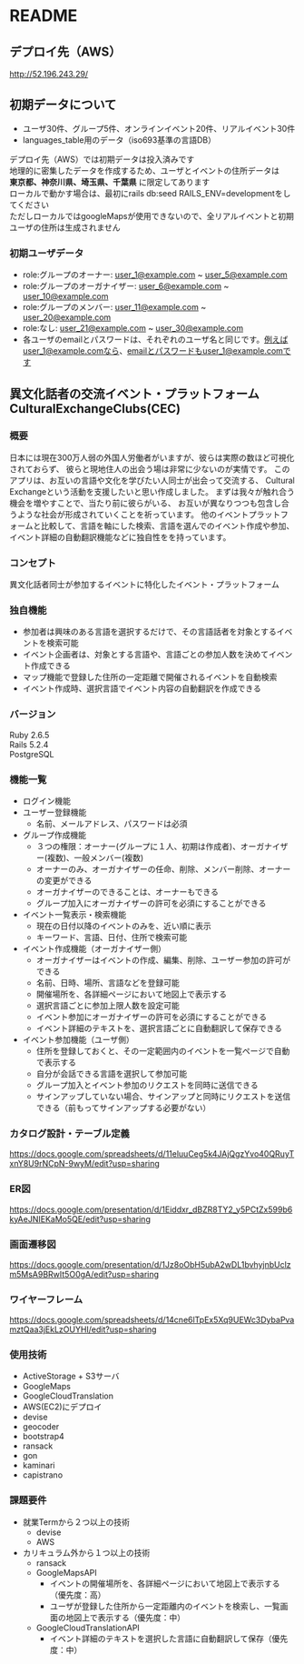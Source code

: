# README
## デプロイ先（AWS）
http://52.196.243.29/
## 初期データについて
- ユーザ30件、グループ5件、オンラインイベント20件、リアルイベント30件
- languages_table用のデータ（iso693基準の言語DB）

デプロイ先（AWS）では初期データは投入済みです  
地理的に密集したデータを作成するため、ユーザとイベントの住所データは  
**東京都、神奈川県、埼玉県、千葉県** に限定してあります  
ローカルで動かす場合は、最初にrails db:seed RAILS_ENV=developmentをしてください  
ただしローカルではgoogleMapsが使用できないので、全リアルイベントと初期ユーザの住所は生成されません  
### 初期ユーザデータ
- role:グループのオーナー: user_1@example.com ~ user_5@example.com
- role:グループのオーガナイザー: user_6@example.com ~ user_10@example.com
- role:グループのメンバー: user_11@example.com ~ user_20@example.com
- role:なし: user_21@example.com ~ user_30@example.com
- 各ユーザのemailとパスワードは、それぞれのユーザ名と同じです。例えばuser_1@example.comなら、emailとパスワードもuser_1@example.comです
## 異文化話者の交流イベント・プラットフォーム CulturalExchangeClubs(CEC)
### 概要
日本には現在300万人弱の外国人労働者がいますが、彼らは実際の数ほど可視化されておらず、
彼らと現地住人の出会う場は非常に少ないのが実情です。
このアプリは、お互いの言語や文化を学びたい人同士が出会って交流する、
Cultural Exchangeという活動を支援したいと思い作成しました。
まずは我々が触れ合う機会を増やすことで、当たり前に彼らがいる、
お互いが異なりつつも包含し合うような社会が形成されていくことを祈っています。
他のイベントプラットフォームと比較して、言語を軸にした検索、言語を選んでのイベント作成や参加、
イベント詳細の自動翻訳機能などに独自性をを持っています。
### コンセプト
異文化話者同士が参加するイベントに特化したイベント・プラットフォーム
### 独自機能
- 参加者は興味のある言語を選択するだけで、その言語話者を対象とするイベントを検索可能
- イベント企画者は、対象とする言語や、言語ごとの参加人数を決めてイベント作成できる
- マップ機能で登録した住所の一定距離で開催されるイベントを自動検索
- イベント作成時、選択言語でイベント内容の自動翻訳を作成できる
### バージョン
Ruby 2.6.5  
Rails 5.2.4  
PostgreSQL
### 機能一覧
- ログイン機能
- ユーザー登録機能
  - 名前、メールアドレス、パスワードは必須
- グループ作成機能
  - ３つの権限：オーナー(グループに１人、初期は作成者)、オーガナイザー(複数)、一般メンバー(複数)
  - オーナーのみ、オーガナイザーの任命、削除、メンバー削除、オーナーの変更ができる
  - オーガナイザーのできることは、オーナーもできる
  - グループ加入にオーガナイザーの許可を必須にすることができる
- イベント一覧表示・検索機能
  - 現在の日付以降のイベントのみを、近い順に表示
  - キーワード、言語、日付、住所で検索可能
- イベント作成機能（オーガナイザー側）
  - オーガナイザーはイベントの作成、編集、削除、ユーザー参加の許可ができる
  - 名前、日時、場所、言語などを登録可能
  - 開催場所を、各詳細ページにおいて地図上で表示する
  - 選択言語ごとに参加上限人数を設定可能
  - イベント参加にオーガナイザーの許可を必須にすることができる
  - イベント詳細のテキストを、選択言語ごとに自動翻訳して保存できる
- イベント参加機能（ユーザ側）
  - 住所を登録しておくと、その一定範囲内のイベントを一覧ページで自動で表示する
  - 自分が会話できる言語を選択して参加可能
  - グループ加入とイベント参加のリクエストを同時に送信できる
  - サインアップしていない場合、サインアップと同時にリクエストを送信できる（前もってサインアップする必要がない）
### カタログ設計・テーブル定義
https://docs.google.com/spreadsheets/d/11eluuCeg5k4JAjQgzYvo40QRuyTxnY8U9rNCpN-9wyM/edit?usp=sharing
### ER図
https://docs.google.com/presentation/d/1Eiddxr_dBZR8TY2_y5PCtZx599b6kyAeJNIEKaMo5QE/edit?usp=sharing
### 画面遷移図
https://docs.google.com/presentation/d/1Jz8oObH5ubA2wDL1bvhyjnbUclzm5MsA9BRwIt5O0gA/edit?usp=sharing
### ワイヤーフレーム
https://docs.google.com/spreadsheets/d/14cne6lTpEx5Xq9UEWc3DybaPvamztQaa3jEkLzOUYHI/edit?usp=sharing
### 使用技術
- ActiveStorage + S3サーバ
- GoogleMaps
- GoogleCloudTranslation
- AWS(EC2)にデプロイ
- devise
- geocoder
- bootstrap4
- ransack
- gon
- kaminari
- capistrano
### 課題要件
- 就業Termから２つ以上の技術
  - devise
  - AWS
- カリキュラム外から１つ以上の技術
  - ransack
  - GoogleMapsAPI
    - イベントの開催場所を、各詳細ページにおいて地図上で表示する（優先度：高）
    - ユーザが登録した住所から一定距離内のイベントを検索し、一覧画面の地図上で表示する（優先度：中）
  - GoogleCloudTranslationAPI
    - イベント詳細のテキストを選択した言語に自動翻訳して保存（優先度：中）
